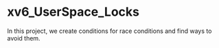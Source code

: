# xv6_UserSpace_Locks
In this project, we create conditions for race conditions and find ways to avoid them.
